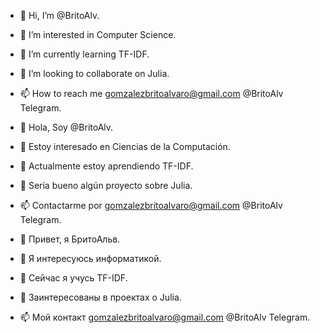 - 👋 Hi, I’m @BritoAlv.
- 👀 I’m interested in Computer Science. 
- 🌱 I’m currently learning TF-IDF.
- 💞️ I’m looking to collaborate on Julia.
- 📫 How to reach me gomzalezbritoalvaro@gmail.com @BritoAlv Telegram.

- 👋 Hola, Soy @BritoAlv.
- 👀 Estoy interesado en Ciencias de la Computación.
- 🌱 Actualmente estoy aprendiendo TF-IDF.
- 💞️ Sería bueno algún proyecto sobre Julia.
- 📫 Contactarme por gomzalezbritoalvaro@gmail.com @BritoAlv Telegram.

- 👋 Привет, я БритоАльв.
- 👀 Я интересуюсь информатикой.
- 🌱 Cейчас я учусь TF-IDF.
- 💞️ Заинтересованы в проектах о Julia.
- 📫 Mой контакт gomzalezbritoalvaro@gmail.com @BritoAlv Telegram.
